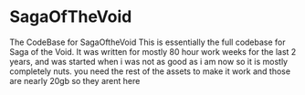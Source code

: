 # SagaOfTheVoid
The CodeBase for SagaOftheVoid
This is essentially the full codebase for Saga of the Void.
It was written for mostly 80 hour work weeks for the last 2 years, and was started when i was not as good as i am now so it is mostly completely nuts.
you need the rest of the assets to make it work and those are nearly 20gb so they arent here
